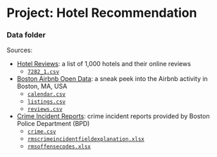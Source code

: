 # Project: Hotel Recommendation

### Data folder

Sources:  
+ [Hotel Reviews](https://www.kaggle.com/datafiniti/hotel-reviews/data): a list of 1,000 hotels and their online reviews 
  + [`7282_1.csv`](7282_1.csv)  
+ [Boston Airbnb Open Data](https://www.kaggle.com/airbnb/boston/data): a sneak peek into the Airbnb activity in Boston, MA, USA   
  + [`calendar.csv`](calendar.csv)  
  + [`listings.csv`](listings.csv)  
  + [`reviews.csv`](reviews.csv)  
+ [Crime Incident Reports](https://data.boston.gov/dataset/crime-incident-reports-august-2015-to-date-source-new-system): crime incident reports provided by Boston Police Department (BPD)  
  + [`crime.csv`](crime.csv)  
  + [`rmscrimeincidentfieldexplanation.xlsx`](rmscrimeincidentfieldexplanation.xlsx)
  + [`rmsoffensecodes.xlsx`](rmsoffensecodes.xlsx)
